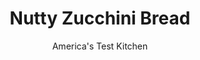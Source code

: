 ---
layout: ../../layouts/MarkdownPostLayout.astro
title: Nutty Zucchini Bread
author: America's Test Kitchen
pubDate: 2023-03-15
description: "Most zucchini bread just doesnt taste very good. We developed zucchini bread with rich flavor and a moist-not soggy-texture that we couldnt wait to eat."
image_url: https://res.cloudinary.com/hksqkdlah/image/upload/ar_1:1,c_fill,dpr_2.0,f_auto,fl_lossy.progressive.strip_profile,g_faces:auto,q_auto:low,w_344/4339_2634-sfs-zucchinibread-cc-article
tags: ["Desserts or Baked Goods","Quick Breads","Cook's Country TV"]
calories: 3681
protein: 9
carbohydrates: 70
fats: 16
fiber: 3
ingredients: ["1 pound, zucchini","2 cups (10 ounces), all-purpose flour","1 teaspoon, baking soda","1 teaspoon, baking powder","1 teaspoon, ground cinnamon","1 teaspoon, ground allspice","1/2 teaspoon, table salt","1 1/2 cups (10½ ounces), sugar","1/4 cup, plain yogurt","2 , large eggs","1 tablespoon, lemon juice","6 tablespoons, unsalted butter, melted and cooled","1/2 cup, sliced almonds, toasted","1/2 cup, toasted and chopped pistachios"]
serves: 8
time: ""
instructions: ["Adjust oven rack to middle position and heat oven to 375 degrees. Generously coat 9 by 5-inch loaf pan with cooking spray.","Following photos, shred and squeeze zucchini. Whisk flour, baking soda, baking powder, cinnamon, allspice, and salt in large bowl. Whisk sugar, yogurt, eggs, lemon juice, and butter in bowl until combined.","Gently fold yogurt mixture, zucchini, and nuts into flour mixture using spatula until just combined. Transfer batter to prepared pan.","Bake until golden brown and skewer inserted in center comes out with a few crumbs attached, 45 to 55 minutes. Cool for 10 minutes, then turn out onto wire rack to cool at least 1 hour. (Bread can be wrapped in plastic and stored at room temperature for 3 days.)"]
nutrition: ["345 mg Potassium, K","217 mg Phosphorus, P","104 mg Calcium, Ca","2 mg Iron, Fe","46 mg Magnesium, Mg","376 mg Sodium, Na","1 mg Zinc, Zn","16 g Total lipid (fat)","2 mg Niacin","6 g Fatty acids, total monounsaturated","2 g Fatty acids, total polyunsaturated","11 mg Vitamin C, total ascorbic acid","70 mg Cholesterol","6 g Fatty acids, total saturated","3 g Fiber, total dietary","54 µg Folic acid","37 µg Folate, food","39 g Sugars, total","3 µg Vitamin K (phylloquinone)","78 g Water","70 g Carbohydrate, by difference","130 µg Folate, DFE","9 g Protein","2 mg Vitamin E (alpha-tocopherol)","102 µg Vitamin A, RAE","460 kcal Energy","37 g Sugars, added","3681 calories"]
notes: "Cut large zucchini in half lengthwise and scoop out the seeds with a spoon before shredding."
---